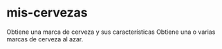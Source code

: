 # mis-cervezas
Obtiene una marca de cerveza y sus características
Obtiene una o varias marcas de cerveza al azar.